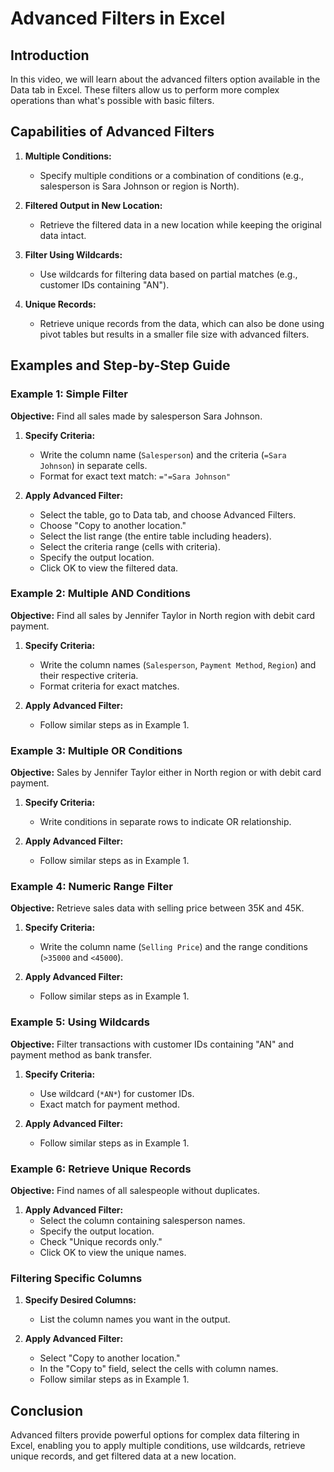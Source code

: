 
# Advanced Filters in Excel

## Introduction
In this video, we will learn about the advanced filters option available in the Data tab in Excel. These filters allow us to perform more complex operations than what's possible with basic filters. 

## Capabilities of Advanced Filters
1. **Multiple Conditions:** 
   - Specify multiple conditions or a combination of conditions (e.g., salesperson is Sara Johnson or region is North).

2. **Filtered Output in New Location:**
   - Retrieve the filtered data in a new location while keeping the original data intact.

3. **Filter Using Wildcards:**
   - Use wildcards for filtering data based on partial matches (e.g., customer IDs containing "AN").

4. **Unique Records:**
   - Retrieve unique records from the data, which can also be done using pivot tables but results in a smaller file size with advanced filters.

## Examples and Step-by-Step Guide

### Example 1: Simple Filter
**Objective:** Find all sales made by salesperson Sara Johnson.
1. **Specify Criteria:**
   - Write the column name (`Salesperson`) and the criteria (`=Sara Johnson`) in separate cells.
   - Format for exact text match: `="=Sara Johnson"`
   
2. **Apply Advanced Filter:**
   - Select the table, go to Data tab, and choose Advanced Filters.
   - Choose "Copy to another location."
   - Select the list range (the entire table including headers).
   - Select the criteria range (cells with criteria).
   - Specify the output location.
   - Click OK to view the filtered data.

### Example 2: Multiple AND Conditions
**Objective:** Find all sales by Jennifer Taylor in North region with debit card payment.
1. **Specify Criteria:**
   - Write the column names (`Salesperson`, `Payment Method`, `Region`) and their respective criteria.
   - Format criteria for exact matches.

2. **Apply Advanced Filter:**
   - Follow similar steps as in Example 1.

### Example 3: Multiple OR Conditions
**Objective:** Sales by Jennifer Taylor either in North region or with debit card payment.
1. **Specify Criteria:**
   - Write conditions in separate rows to indicate OR relationship.

2. **Apply Advanced Filter:**
   - Follow similar steps as in Example 1.

### Example 4: Numeric Range Filter
**Objective:** Retrieve sales data with selling price between 35K and 45K.
1. **Specify Criteria:**
   - Write the column name (`Selling Price`) and the range conditions (`>35000` and `<45000`).

2. **Apply Advanced Filter:**
   - Follow similar steps as in Example 1.

### Example 5: Using Wildcards
**Objective:** Filter transactions with customer IDs containing "AN" and payment method as bank transfer.
1. **Specify Criteria:**
   - Use wildcard (`*AN*`) for customer IDs.
   - Exact match for payment method.

2. **Apply Advanced Filter:**
   - Follow similar steps as in Example 1.

### Example 6: Retrieve Unique Records
**Objective:** Find names of all salespeople without duplicates.
1. **Apply Advanced Filter:**
   - Select the column containing salesperson names.
   - Specify the output location.
   - Check "Unique records only."
   - Click OK to view the unique names.

### Filtering Specific Columns
1. **Specify Desired Columns:**
   - List the column names you want in the output.
   
2. **Apply Advanced Filter:**
   - Select "Copy to another location."
   - In the "Copy to" field, select the cells with column names.
   - Follow similar steps as in Example 1.

## Conclusion
Advanced filters provide powerful options for complex data filtering in Excel, enabling you to apply multiple conditions, use wildcards, retrieve unique records, and get filtered data at a new location.
